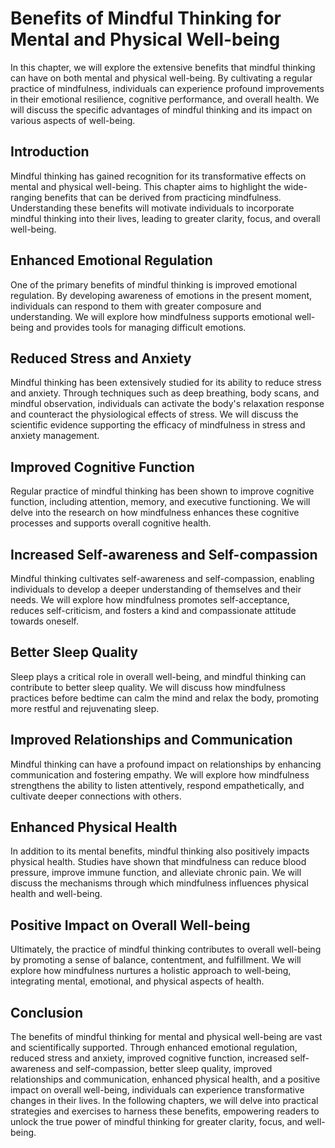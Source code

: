 Benefits of Mindful Thinking for Mental and Physical Well-being
========================================================================

In this chapter, we will explore the extensive benefits that mindful thinking can have on both mental and physical well-being. By cultivating a regular practice of mindfulness, individuals can experience profound improvements in their emotional resilience, cognitive performance, and overall health. We will discuss the specific advantages of mindful thinking and its impact on various aspects of well-being.

Introduction
------------

Mindful thinking has gained recognition for its transformative effects on mental and physical well-being. This chapter aims to highlight the wide-ranging benefits that can be derived from practicing mindfulness. Understanding these benefits will motivate individuals to incorporate mindful thinking into their lives, leading to greater clarity, focus, and overall well-being.

**Enhanced Emotional Regulation**
---------------------------------

One of the primary benefits of mindful thinking is improved emotional regulation. By developing awareness of emotions in the present moment, individuals can respond to them with greater composure and understanding. We will explore how mindfulness supports emotional well-being and provides tools for managing difficult emotions.

**Reduced Stress and Anxiety**
------------------------------

Mindful thinking has been extensively studied for its ability to reduce stress and anxiety. Through techniques such as deep breathing, body scans, and mindful observation, individuals can activate the body's relaxation response and counteract the physiological effects of stress. We will discuss the scientific evidence supporting the efficacy of mindfulness in stress and anxiety management.

**Improved Cognitive Function**
-------------------------------

Regular practice of mindful thinking has been shown to improve cognitive function, including attention, memory, and executive functioning. We will delve into the research on how mindfulness enhances these cognitive processes and supports overall cognitive health.

**Increased Self-awareness and Self-compassion**
------------------------------------------------

Mindful thinking cultivates self-awareness and self-compassion, enabling individuals to develop a deeper understanding of themselves and their needs. We will explore how mindfulness promotes self-acceptance, reduces self-criticism, and fosters a kind and compassionate attitude towards oneself.

**Better Sleep Quality**
------------------------

Sleep plays a critical role in overall well-being, and mindful thinking can contribute to better sleep quality. We will discuss how mindfulness practices before bedtime can calm the mind and relax the body, promoting more restful and rejuvenating sleep.

**Improved Relationships and Communication**
--------------------------------------------

Mindful thinking can have a profound impact on relationships by enhancing communication and fostering empathy. We will explore how mindfulness strengthens the ability to listen attentively, respond empathetically, and cultivate deeper connections with others.

**Enhanced Physical Health**
----------------------------

In addition to its mental benefits, mindful thinking also positively impacts physical health. Studies have shown that mindfulness can reduce blood pressure, improve immune function, and alleviate chronic pain. We will discuss the mechanisms through which mindfulness influences physical health and well-being.

**Positive Impact on Overall Well-being**
-----------------------------------------

Ultimately, the practice of mindful thinking contributes to overall well-being by promoting a sense of balance, contentment, and fulfillment. We will explore how mindfulness nurtures a holistic approach to well-being, integrating mental, emotional, and physical aspects of health.

Conclusion
----------

The benefits of mindful thinking for mental and physical well-being are vast and scientifically supported. Through enhanced emotional regulation, reduced stress and anxiety, improved cognitive function, increased self-awareness and self-compassion, better sleep quality, improved relationships and communication, enhanced physical health, and a positive impact on overall well-being, individuals can experience transformative changes in their lives. In the following chapters, we will delve into practical strategies and exercises to harness these benefits, empowering readers to unlock the true power of mindful thinking for greater clarity, focus, and well-being.
